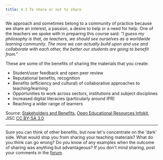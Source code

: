 ```yaml
---
title: 4.3 To share or not to share
---
```


We approach and sometimes belong to a community of practice because we share an interest, a passion, a desire to help or a need for help. One of the teachers we spoke with in preparing this course said: *"I guess my philosophy is that, as teachers, we should see ourselves as a worldwide learning community. The more we can actually build upon and use and collaborate with each other, the better our students are going to benefit from."*

These are some of the benefits of sharing the materials that you create:

 - Student/user feedback and open peer review
 - Reputational benefits, recognition
 - Benefits (efficiency and cultural) of collaborative approaches to
   teaching/learning
 - Opportunities to work across sectors, institutions and subject
   disciplines
 - Increased digital literacies (particularly around IPR)
 - Reaching a wider range of learners

Source: [Stakeholders and Benefits][1], [Open Educational Resources Infokit][2], JISC [CC BY-SA 3.0][3]


----------


Sure you can think of other benefits, but now let's concentrate on the 'dark' side. What would stop you from sharing your teaching materials? What do you think can go wrong? Do you know of any examples when the outcome of sharing was anything but advantageous? If you don't mind sharing, post your comments in the [forum][4].


  [1]: https://openeducationalresources.pbworks.com/w/page/24838012/Stakeholders%20and%20benefits
  [2]: https://openeducationalresources.pbworks.com/w/page/26935371/Purpose%20of%20the%20OER%20infoKit
  [3]: http://creativecommons.org/licenses/by-sa/3.0/
  [4]:http://www.exploerercourse.org/en/modules/week%204/discussion/
